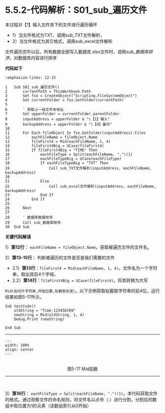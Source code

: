 # 5.5.2-代码解析：S01_sub_遍历文件

本过程对【1】输入文件夹下的文件进行遍历循环

- 1）当文件格式为TXT，调用sub_TXT文件解析，
- 2）当文件格式为其它格式，调用sub_excel文件解析

文件遍历完毕以后，所有数据全部写入数据库.xlsx文件时，调用*sub_数据库排序*，对数据库内容进行排序

**代码如下**

```{code-block} basic
:emphasize-lines: 12-15

1   Sub S01_sub_遍历文件()
2       currentPath = ThisWorkbook.Path
3       Set fso = CreateObject("Scripting.FileSystemObject")
4       Set currentFolder = fso.GetFolder(currentPath)
5       
6       ' 获取上一级文件夹地址
7       Set upperFolder = currentFolder.parentFolder
8       inputAddress = upperFolder & "\【1】输入"
9       backupAddress = upperFolder & "\【4】备份"
10
11      For Each fileObject In fso.GetFolder(inputAddress).Files
12          eachFileName = fileObject.Name
13          fileFirst4 = Mid(eachFileName, 1, 4)
14          fileFirst4Big = UCase(fileFirst4)
15          If fileFirst4Big = "TIME" Then
16              eachFileType = Split(eachFileName, ".")(1)
17              eachFileTypeBig = UCase(eachFileType)
18              If eachFileTypeBig = "TXT" Then
19                  Call sub_TXT文件解析(inputAddress, eachFileName, backupAddress)
20                  
21              Else
22                  Call sub_excel文件解析(inputAddress, eachFileName, backupAddress)
23              End If
24          End If
25
26      Next
27      
28      ' 数据库数据排序
29      Call sub_数据库排序
30  End Sub

```

**关键代码解读**

1）**第12行**： `eachFileName = fileObject.Name`。获取被遍历文件的文件名。

2）**第13-15行**： 判断被遍历的文件是否是我们需要的文件

- 2.1）**第13行**：`fileFirst4 = Mid(eachFileName, 1, 4)`。文件名为一个字符串，取出其前4个字母。
- 2.2）**第14行**：`fileFirst4Big = UCase(fileFirst4)`。将其转换为大写

`Mid(拟切片字符串,开始位置,拟截取长度)`。以下示例获取拟截取字符串的前4位，运行结果如图5-17所示。

```{code-block} basic
Sub testCode()
    oldString = "Time-123456789"
    newString = Mid(oldString, 1, 4)
    Debug.Print (newString)
    
End Sub
```

---
```{figure} image/5-17.png
---
width: 100%
align: center
---
```
<br />
<center>图5-17 Mid函数</center>

---
<br />

3）**第16行**： `eachFileType = Split(eachFileName, ".")(1)`。本代码获取文件的格式。通过观察文件的命名规则，将文件名以点号（.）进行分割，分割后的数组中取位置为1的元素（该数组索引从0开始）

